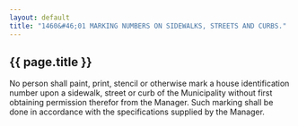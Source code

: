 ---
layout: default 
title: "1460&#46;01 MARKING NUMBERS ON SIDEWALKS, STREETS AND CURBS."---

{{ page.title }}
----------------

No person shall paint, print, stencil or otherwise mark a house
identification number upon a sidewalk, street or curb of the
Municipality without first obtaining permission therefor from the
Manager. Such marking shall be done in accordance with the
specifications supplied by the Manager.
